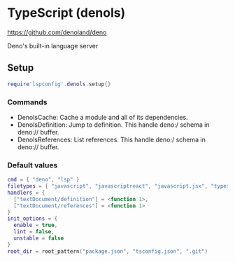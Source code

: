 # TypeScript (denols)

https://github.com/denoland/deno

Deno's built-in language server


## Setup

```lua
require'lspconfig'.denols.setup{}
```

### Commands

- DenolsCache: Cache a module and all of its dependencies.
- DenolsDefinition: Jump to definition. This handle deno:/ schema in deno:// buffer.
- DenolsReferences: List references. This handle deno:/ schema in deno:// buffer.

### Default values

```lua
cmd = { "deno", "lsp" }
filetypes = { "javascript", "javascriptreact", "javascript.jsx", "typescript", "typescriptreact", "typescript.tsx" }
handlers = {
  ["textDocument/definition"] = <function 1>,
  ["textDocument/references"] = <function 1>
}
init_options = {
  enable = true,
  lint = false,
  unstable = false
}
root_dir = root_pattern("package.json", "tsconfig.json", ".git")
```




